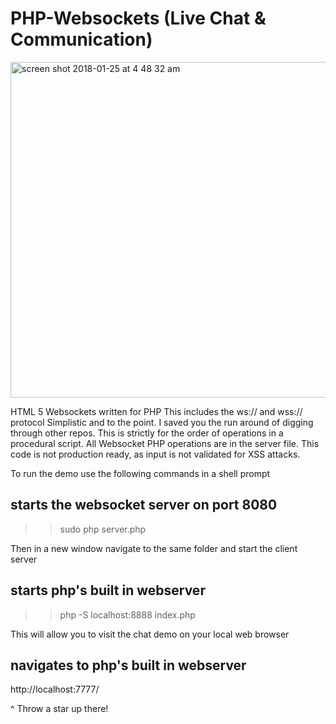 # PHP-Websockets (Live Chat & Communication)

<img width="537" alt="screen shot 2018-01-25 at 4 48 32 am" src="https://user-images.githubusercontent.com/9538357/35384590-67a59d8e-018b-11e8-9d00-30948e91fc13.png">

HTML 5 Websockets written for PHP
This includes the ws:// and wss:// protocol 
Simplistic and to the point. I saved you the run around 
of digging through other repos. This is strictly for the 
order of operations in a procedural script. All Websocket PHP
operations are in the server file. This code is not production 
ready, as input is not validated for XSS attacks. 

To run the demo use the following commands in a shell prompt 

## starts the websocket server on port 8080
>>   sudo php server.php  

Then in a new window navigate to the same folder and start the client server

## starts php's built in webserver 
>>   php -S localhost:8888 index.php

This will allow you to visit the chat demo on your local web browser

## navigates to php's built in webserver
http://localhost:7777/    

^ Throw a star up there!
